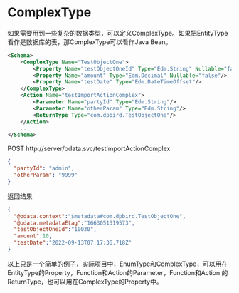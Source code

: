 # ComplexType
如果需要用到一些复杂的数据类型，可以定义ComplexType。如果把EntityType看作是数据库的表，那ComplexType可以看作Java Bean。
```xml
<Schema>
    <ComplexType Name="TestObjectOne">
        <Property Name="testObjectOneId" Type="Edm.String" Nullable="false"/>
        <Property Name="amount" Type="Edm.Decimal" Nullable="false"/>
        <Property Name="testDate" Type="Edm.DateTimeOffset"/>
    </ComplexType>
    <Action Name="testImportActionComplex">
        <Parameter Name="partyId" Type="Edm.String"/>
        <Parameter Name="otherParam" Type="Edm.String"/>
        <ReturnType Type="com.dpbird.TestObjectOne"/>
    </Action>
    ...
</Schema>
```
POST http://server/odata.svc/testImportActionComplex
```json
{
  "partyId": "admin",
  "otherParam": "9999"
}
```
返回结果
```json
{
  "@odata.context":"$metadata#com.dpbird.TestObjectOne",
  "@odata.metadataEtag":"1663051319573",
  "testObjectOneId":"10030",
  "amount":10,
  "testDate":"2022-09-13T07:17:36.718Z"
}
```
以上只是一个简单的例子，实际项目中，EnumType和ComplexType，可以用在EntityType的Property，Function和Action的Parameter，Function和Action
的ReturnType，也可以用在ComplexType的Property中。
